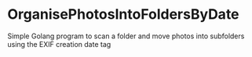 # OrganisePhotosIntoFoldersByDate
Simple Golang program to scan a folder and move photos into subfolders using the EXIF creation date tag
